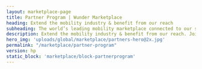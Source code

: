```yaml
---
layout: marketplace-page
title: Partner Program | Wunder Marketplace
heading: Extend the mobility industry & benefit from our reach
subheading: The world’s leading mobility marketplace connected to our stable and scalable mobility platform.
description: Extend the mobility industry & benefit from our reach. Join the world’s leading mobility marketplace connected to our stable and scalable mobility platform.
hero_img: 'uploads/global/marketplace/partners-hero@2x.jpg'
permalink: "/marketplace/partner-program"
version: hp
static_block: 'marketplace/block-partnerprogram'
---
```

